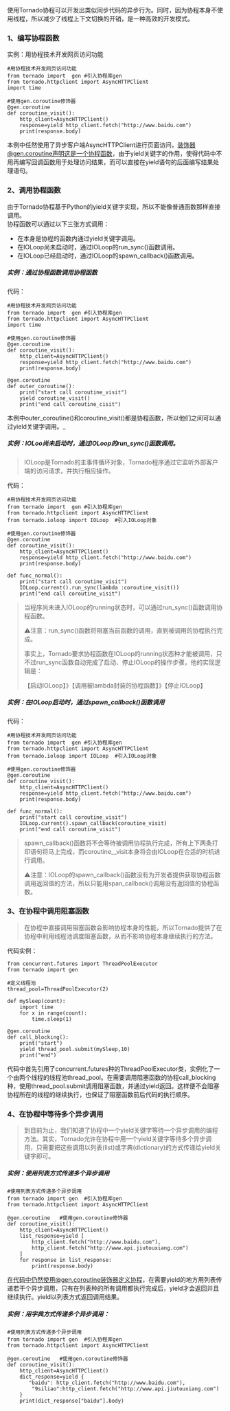 使用Tornado协程可以开发出类似同步代码的异步行为。同时，因为协程本身不使用线程，所以减少了线程上下文切换的开销，是一种高效的开发模式。

### 1、编写协程函数

实例：用协程技术开发网页访问功能

```
#用协程技术开发网页访问功能
from tornado import  gen #引入协程库gen
from tornado.httpclient import AsyncHTTPClient
import time

#使用gen.coroutine修饰器
@gen.coroutine
def coroutine_visit():
    http_client=AsyncHTTPClient()
    response=yield http_client.fetch("http://www.baidu.com")
    print(response.body)
```

本例中任然使用了异步客户端AsyncHTTPClient进行页面访问，装饰器@gen.coroutine声明这是一个协程函数，由于yield关键字的作用，使得代码中不用再编写回调函数用于处理访问结果，而可以直接在yield语句的后面编写结果处理语句。

### 2、调用协程函数

由于Tornado协程基于Python的yield关键字实现，所以不能像普通函数那样直接调用。  
协程函数可以通过以下三张方式调用：

* 在本身是协程的函数内通过yield关键字调用。
* 在IOLoop尚未启动时，通过IOLoop的run\_sync\(\)函数调用。
* 在IOLoop已经启动时，通过IOLoop的spawn\_callback\(\)函数调用。

##### 实例：通过协程函数调用协程函数

代码：

```
#用协程技术开发网页访问功能
from tornado import  gen #引入协程库gen
from tornado.httpclient import AsyncHTTPClient
import time

#使用gen.coroutine修饰器
@gen.coroutine
def coroutine_visit():
    http_client=AsyncHTTPClient()
    response=yield http_client.fetch("http://www.baidu.com")
    print(response.body)

@gen.coroutine
def outer_coroutine():
    print("start call coroutine_visit")
    yield coroutine_visit()
    print("end call coroutine_cisit")
```

本例中outer_coroutine\(\)和coroutine\_visit\(\)都是协程函数，所以他们之间可以通过yield关键字调用。_

##### 实例：IOLoo尚未启动时，通过IOLoop的run\_sync\(\)函数调用。

> IOLoop是Tornado的主事件循环对象，Tornado程序通过它监听外部客户端的访问请求，并执行相应操作。

代码：

```
#用协程技术开发网页访问功能
from tornado import  gen #引入协程库gen
from tornado.httpclient import AsyncHTTPClient
from tornado.ioloop import IOLoop  #引入IOLoop对象

#使用gen.coroutine修饰器
@gen.coroutine
def coroutine_visit():
    http_client=AsyncHTTPClient()
    response=yield http_client.fetch("http://www.baidu.com")
    print(response.body)

def func_normal():
    print("start call coroutine_visit")
    IOLoop.current().run_sync(lambda :coroutine_visit())
    print("end call coroutine_visit")
```

> 当程序尚未进入IOLoop的running状态时，可以通过run\_sync\(\)函数调用协程函数。
>
> ⚠️注意：run\_sync\(\)函数将阻塞当前函数的调用，直到被调用的协程执行完成。
>
> 事实上，Tornado要求协程函数在IOLoop的running状态种才能被调用，只不过run\_sync函数自动完成了启动、停止IOLoop的操作步骤，他的实现逻辑是：
>
> 【启动IOLoop】》【调用被lambda封装的协程函数】》【停止IOLoop】

##### 实例：在IOLoop启动时，通过spawn\_callback\(\)函数调用

代码：

```
#用协程技术开发网页访问功能
from tornado import  gen #引入协程库gen
from tornado.httpclient import AsyncHTTPClient
from tornado.ioloop import IOLoop  #引入IOLoop对象

#使用gen.coroutine修饰器
@gen.coroutine
def coroutine_visit():
    http_client=AsyncHTTPClient()
    response=yield http_client.fetch("http://www.baidu.com")
    print(response.body)

def func_normal():
    print("start call coroutine_visit")
    IOLoop.current().spawn_callback(coroutine_visit)
    print("end call coroutine_visit")
```

> spawn\_callback\(\)函数将不会等待被调用协程执行完成，所有上下两条打印语句将马上完成，而coroutine\_\_visit本身将会由IOLoop在合适的时机进行调用。
>
> ⚠️注意：IOLoop的spawn\_callback\(\)函数没有为开发者提供获取协程函数调用返回值的方法，所以只能用span\_callback\(\)调用没有返回值的协程函数。

### 3、在协程中调用阻塞函数

> 在协程中直接调用阻塞函数会影响协程本身的性能，所以Tornado提供了在协程中利用线程池调度阻塞函数，从而不影响协程本身继续执行的方法。

代码实例：

```
from concurrent.futures import ThreadPoolExecutor
from tornado import gen

#定义线程池
thread_pool=ThreadPoolExecutor(2)

def mySleep(count):
    import time
    for x in range(count):
        time.sleep(1)

@gen.coroutine
def call_blocking():
    print("start")
    yield thread_pool.submit(mySleep,10)
    print("end")
```

代码中首先引用了concurrent.futures种的ThreadPoolExecutor类，实例化了一个由两个线程的线程池thread\_pool。在需要调用阻塞函数的协程call\_blocking种，使用thread\_pool.submit调用阻塞函数，并通过yield返回。这样便不会阻塞协程所在的线程的继续执行，也保证了阻塞函数前后代码的执行顺序。

### 4、在协程中等待多个异步调用

> 到目前为止，我们知道了协程中一个yield关键字等待一个异步调用的编程方法。其实，Tornado允许在协程中用一个yield关键字等待多个异步调用，只需要把这些调用以列表\(list\)或字典\(dictionary\)的方式传递给yield关键字即可。

##### 实例：使用列表方式传递多个异步调用

```
#使用列表方式传递多个异步调用
from tornado import gen  #引入协程库gen
from tornado.httpclient import AsyncHTTPClient

@gen.coroutine   #使用gen.coroutine修饰器
def coroutine_visit():
    http_client=AsyncHTTPClient()
    list_response=yield [
        http_client.fetch("http://www.baidu.com"),
        http_client.fetch("http://www.api.jiutouxiang.com")
    ]
    for response in list_response:
        print(response.body)
```

在代码中仍然使用@gen.coroutine装饰器定义协程，在需要yield的地方用列表传递若干个异步调用，只有在列表种的所有调用都执行完成后，yield才会返回并且继续执行。yield以列表方式返回调用结果。

##### 实例：用字典方式传递多个异步调用：

```
#使用列表方式传递多个异步调用
from tornado import gen  #引入协程库gen
from tornado.httpclient import AsyncHTTPClient

@gen.coroutine   #使用gen.coroutine修饰器
def coroutine_visit():
    http_client=AsyncHTTPClient()
    dict_response=yield {
       "baidu": http_client.fetch("http://www.baidu.com"),
        "9siliao":http_client.fetch("http://www.api.jiutouxiang.com")
    }
    print(dict_response["baidu"].body)
```



